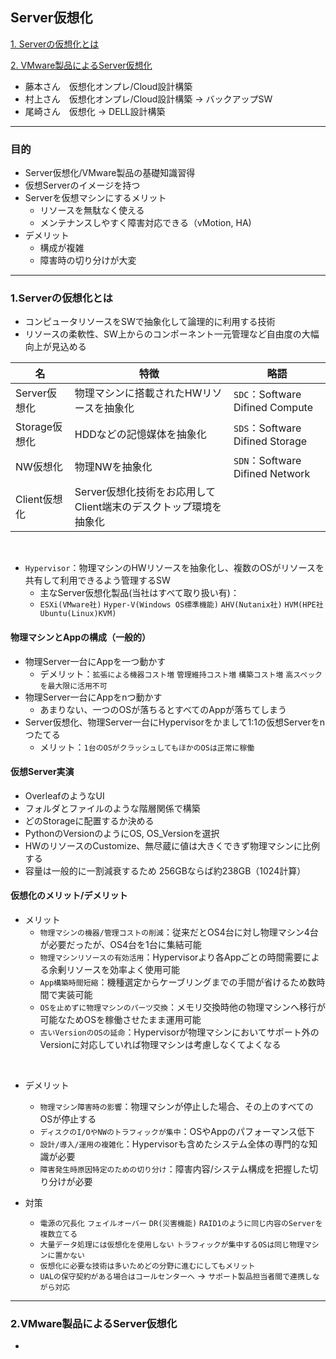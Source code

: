 ## Server仮想化

[1. Serverの仮想化とは](#1.Serverの仮想化とは)

[2. VMware製品によるServer仮想化](#2.VMware製品によるServer仮想化)

- 藤本さん　仮想化オンプレ/Cloud設計構築 
- 村上さん　仮想化オンプレ/Cloud設計構築 -> バックアップSW
- 尾崎さん　仮想化 -> DELL設計構築

---

### 目的

- Server仮想化/VMware製品の基礎知識習得
- 仮想Serverのイメージを持つ
- Serverを仮想マシンにするメリット
  - リソースを無駄なく使える
  - メンテナンスしやすく障害対応できる（vMotion, HA)
- デメリット
  - 構成が複雑
  - 障害時の切り分けが大変

---

### 1.Serverの仮想化とは

- コンピュータリソースをSWで抽象化して論理的に利用する技術
- リソースの柔軟性、SW上からのコンポーネント一元管理など自由度の大幅向上が見込める

|名| 特徴|略語|
|------|------|-----|
|Server仮想化|物理マシンに搭載されたHWリソースを抽象化|`SDC`：Software Difined Compute|
|Storage仮想化|HDDなどの記憶媒体を抽象化|`SDS`：Software Difined Storage|
|NW仮想化|物理NWを抽象化|`SDN`：Software Difined Network|
|Client仮想化|Server仮想化技術をお応用してClient端末のデスクトップ環境を抽象化||

<br>

- `Hypervisor`：物理マシンのHWリソースを抽象化し、複数のOSがリソースを共有して利用できるよう管理するSW
  - 主なServer仮想化製品(当社はすべて取り扱い有)：
  - `ESXi(VMware社)` `Hyper-V(Windows OS標準機能)` `AHV(Nutanix社)` `HVM(HPE社 Ubuntu(Linux)KVM)`

#### 物理マシンとAppの構成（一般的）

- 物理Server一台にAppを一つ動かす
  - デメリット：`拡張による機器コスト増` `管理維持コスト増` `構築コスト増` `高スペックを最大限に活用不可`
- 物理Server一台にAppをnつ動かす
  - あまりない、一つのOSが落ちるとすべてのAppが落ちてしまう
- Server仮想化、物理Server一台にHypervisorをかまして1:1の仮想Serverをnつたてる
  - メリット：`1台のOSがクラッシュしてもほかのOSは正常に稼働`
 
#### 仮想Server実演

- OverleafのようなUI
- フォルダとファイルのような階層関係で構築
- どのStorageに配置するか決める
- PythonのVersionのようにOS, OS_Versionを選択
- HWのリソースのCustomize、無尽蔵に値は大きくできず物理マシンに比例する
- 容量は一般的に一割減衰するため 256GBならば約238GB（1024計算）

#### 仮想化のメリット/デメリット

- メリット
  - `物理マシンの機器/管理コストの削減`：従来だとOS4台に対し物理マシン4台が必要だったが、OS4台を1台に集結可能
  - `物理マシンリソースの有効活用`：Hypervisorより各Appごとの時間需要による余剰リソースを効率よく使用可能
  - `App構築時間短縮`：機種選定からケーブリングまでの手間が省けるため数時間で実装可能
  - `OSを止めずに物理マシンのパーツ交換`：メモリ交換時他の物理マシンへ移行が可能なためOSを稼働させたまま運用可能
  - `古いVersionのOSの延命`：Hypervisorが物理マシンにおいてサポート外のVersionに対応していれば物理マシンは考慮しなくてよくなる

<br>

- デメリット
  - `物理マシン障害時の影響`：物理マシンが停止した場合、その上のすべてのOSが停止する
  - `ディスクのI/OやNWのトラフィックが集中`：OSやAppのパフォーマンス低下
  - `設計/導入/運用の複雑化`：Hypervisorも含めたシステム全体の専門的な知識が必要
  - `障害発生時原因特定のための切り分け`：障害内容/システム構成を把握した切り分けが必要
 
- 対策
  - `電源の冗長化` `フェイルオーバー` `DR(災害機能)` `RAID1のように同じ内容のServerを複数立てる`
  - `大量データ処理には仮想化を使用しない` `トラフィックが集中するOSは同じ物理マシンに置かない`
  - `仮想化に必要な技術は多いためどの分野に進むにしてもメリット`
  - `UALの保守契約がある場合はコールセンターへ` -> `サポート製品担当者間で連携しながら対応`
 
---

### 2.VMware製品によるServer仮想化
  - 
